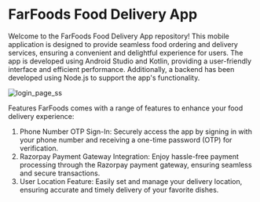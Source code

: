 # FarFoods Food Delivery App

Welcome to the FarFoods Food Delivery App repository! 
This mobile application is designed to provide seamless food ordering and delivery services, ensuring a convenient and delightful experience for users. The app is developed using Android Studio and Kotlin, providing a user-friendly interface and efficient performance. Additionally, a backend has been developed using Node.js to support the app's functionality.

![login_page_ss](https://github.com/mandar-rane/FarFoods-App/assets/98955924/b6ebcc6a-59f6-4035-a4eb-c9379029c9fa)


Features
FarFoods comes with a range of features to enhance your food delivery experience:
1. Phone Number OTP Sign-In: Securely access the app by signing in with your phone number and receiving a one-time password (OTP) for verification.
2. Razorpay Payment Gateway Integration: Enjoy hassle-free payment processing through the Razorpay payment gateway, ensuring seamless and secure transactions.
3. User Location Feature: Easily set and manage your delivery location, ensuring accurate and timely delivery of your favorite dishes.

   
